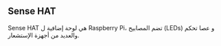 ## Sense HAT

Sense HAT هي لوحة إضافية ل Raspberry Pi، تضم المصابيح (LEDs) و عصا تحكم والعديد من أجهزة الإستشعار.